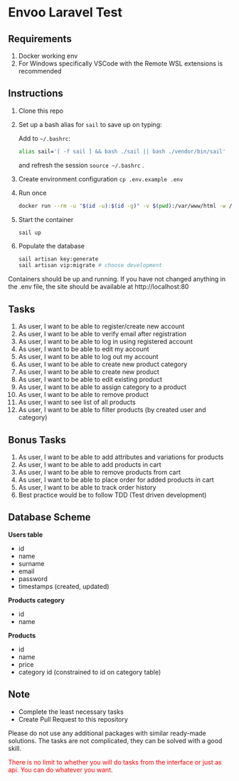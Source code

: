 # Envoo Laravel Test

## Requirements
1. Docker working env
2. For Windows specifically VSCode with the Remote WSL extensions is recommended

## Instructions
1. Clone this repo
2. Set up a bash alias for `sail` to save up on typing:

   Add to `~/.bashrc`:

    ```sh
    alias sail='[ -f sail ] && bash ./sail || bash ./vendor/bin/sail'
    ```

   and refresh the session `source ~/.bashrc` .
3. Create environment configuration `cp .env.example .env`
4. Run once
    ```sh
    docker run --rm -u "$(id -u):$(id -g)" -v $(pwd):/var/www/html -w /var/www/html laravelsail/php80-composer:latest composer install --ignore-platform-reqs
    ```
5. Start the container
    ```
    sail up
    ```
6. Populate the database
    ```sh
    sail artisan key:generate
    sail artisan vip:migrate # choose development
    ```

Containers should be up and running. If you have not changed anything in the .env file, the site should be available at http://localhost:80

## Tasks

1. As user, I want to be able to register/create new account
2. As user, I want to be able to verify email after registration
3. As user, I want to be able to log in using registered account
4. As user, I want to be able to edit my account
5. As user, I want to be able to log out my account
6. As user, I want to be able to create new product category
7. As user, I want to be able to create new product
8. As user, I want to be able to edit existing product
9. As user, I want to be able to assign category to a product
10. As user, I want to be able to remove product
11. As user, I want to see list of all products
12. As user, I want to be able to filter products (by created user and category)

## Bonus Tasks

1. As user, I want to be able to add attributes and variations for products
2. As user, I want to be able to add products in cart
3. As user, I want to be able to remove products from cart
4. As user, I want to be able to place order for added products in cart
5. As user, I want to be able to track order history
6. Best practice would be to follow TDD (Test driven development)

## Database Scheme

**Users table**
* id
* name
* surname
* email
* password
* timestamps (created, updated)

**Products category**
* id
* name

**Products**
* id
* name
* price
* category id (constrained to id on category table)

## Note
* Complete the least necessary tasks
* Create Pull Request to this repository

Please do not use any additional packages with similar ready-made solutions. The tasks are not complicated, they can be solved with a good skill.

<span style="color:red">There is no limit to whether you will do tasks from the interface or just as api. You can do whatever you want.</span>


